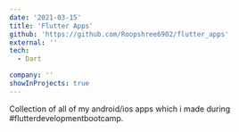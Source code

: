 ```yaml
---
date: '2021-03-15'
title: 'Flutter Apps'
github: 'https://github.com/Roopshree6902/flutter_apps'
external: ''
tech:
  - Dart

company: ''
showInProjects: true
---
```


Collection of all of my android/ios apps which i made during #flutterdevelopmentbootcamp.
